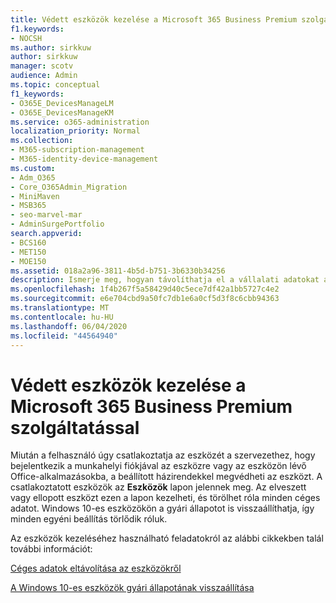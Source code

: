 ```yaml
---
title: Védett eszközök kezelése a Microsoft 365 Business Premium szolgáltatással
f1.keywords:
- NOCSH
ms.author: sirkkuw
author: sirkkuw
manager: scotv
audience: Admin
ms.topic: conceptual
f1_keywords:
- O365E_DevicesManageLM
- O365E_DevicesManageKM
ms.service: o365-administration
localization_priority: Normal
ms.collection:
- M365-subscription-management
- M365-identity-device-management
ms.custom:
- Adm_O365
- Core_O365Admin_Migration
- MiniMaven
- MSB365
- seo-marvel-mar
- AdminSurgePortfolio
search.appverid:
- BCS160
- MET150
- MOE150
ms.assetid: 018a2a96-3811-4b5d-b751-3b6330b34256
description: Ismerje meg, hogyan távolíthatja el a vállalati adatokat a védelmi szabályzatok által kezelt eszközökről, valamint állítsa vissza a Windows 10-es eszközöket a gyári beállításokra.
ms.openlocfilehash: 1f4b267f5a58429d40c5ece7df42a1bb5727c4e2
ms.sourcegitcommit: e6e704cbd9a50fc7db1e6a0cf5d3f8c6cbb94363
ms.translationtype: MT
ms.contentlocale: hu-HU
ms.lasthandoff: 06/04/2020
ms.locfileid: "44564940"
---
```

# <a name="manage-protected-devices-with-microsoft-365-business-premium"></a>Védett eszközök kezelése a Microsoft 365 Business Premium szolgáltatással

Miután a felhasználó úgy csatlakoztatja az eszközét a szervezethez, hogy bejelentkezik a munkahelyi fiókjával az eszközre vagy az eszközön lévő Office-alkalmazásokba, a beállított házirendekkel megvédheti az eszközt. A csatlakoztatott eszközök az **Eszközök** lapon jelennek meg. Az elveszett vagy ellopott eszközt ezen a lapon kezelheti, és törölhet róla minden céges adatot. Windows 10-es eszközökön a gyári állapotot is visszaállíthatja, így minden egyéni beállítás törlődik róluk. 

Az eszközök kezeléséhez használható feladatokról az alábbi cikkekben talál további információt: 
  
[Céges adatok eltávolítása az eszközökről](remove-company-data.md)
  
[A Windows 10-es eszközök gyári állapotának visszaállítása](reset-devices-to-factory-settings.md)
  

